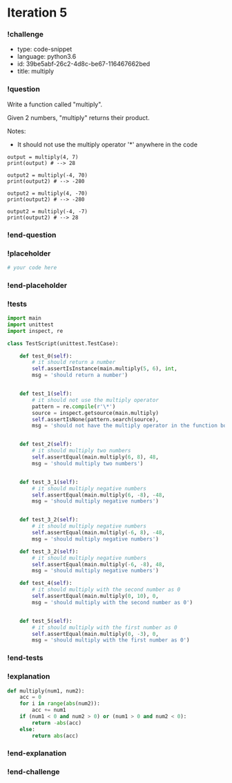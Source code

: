 # Iteration 5

### !challenge

* type: code-snippet
* language: python3.6
* id: 39be5abf-26c2-4d8c-be67-116467662bed
* title: multiply

### !question

Write a function called "multiply".

Given 2 numbers, "multiply" returns their product.

Notes:
* It should not use the multiply operator '*' anywhere in the code

```
output = multiply(4, 7)
print(output) # --> 28

output2 = multiply(-4, 70)
print(output2) # --> -280

output2 = multiply(4, -70)
print(output2) # --> -280

output2 = multiply(-4, -7)
print(output2) # --> 28

```

### !end-question

### !placeholder

```python
# your code here


```

### !end-placeholder

### !tests

```python
import main
import unittest
import inspect, re

class TestScript(unittest.TestCase):

    def test_0(self):
        # it should return a number
        self.assertIsInstance(main.multiply(5, 6), int,
        msg = 'should return a number')


    def test_1(self):
        # it should not use the multiply operator
        pattern = re.compile(r'\*')
        source = inspect.getsource(main.multiply)
        self.assertIsNone(pattern.search(source),
        msg = 'should not have the multiply operator in the function body')


    def test_2(self):
        # it should multiply two numbers
        self.assertEqual(main.multiply(6, 8), 48,
        msg = 'should multiply two numbers')


    def test_3_1(self):
        # it should multiply negative numbers
        self.assertEqual(main.multiply(6, -8), -48,
        msg = 'should multiply negative numbers')


    def test_3_2(self):
        # it should multiply negative numbers
        self.assertEqual(main.multiply(-6, 8), -48,
        msg = 'should multiply negative numbers')

    def test_3_2(self):
        # it should multiply negative numbers
        self.assertEqual(main.multiply(-6, -8), 48,
        msg = 'should multiply negative numbers')

    def test_4(self):
        # it should multiply with the second number as 0
        self.assertEqual(main.multiply(0, 10), 0,
        msg = 'should multiply with the second number as 0')


    def test_5(self):
        # it should multiply with the first number as 0
        self.assertEqual(main.multiply(0, -3), 0,
        msg = 'should multiply with the first number as 0')

```

### !end-tests

### !explanation
```python
def multiply(num1, num2):
    acc = 0
    for i in range(abs(num2)):
        acc += num1
    if (num1 < 0 and num2 > 0) or (num1 > 0 and num2 < 0):
        return -abs(acc)
    else:
        return abs(acc)
```
### !end-explanation

### !end-challenge
